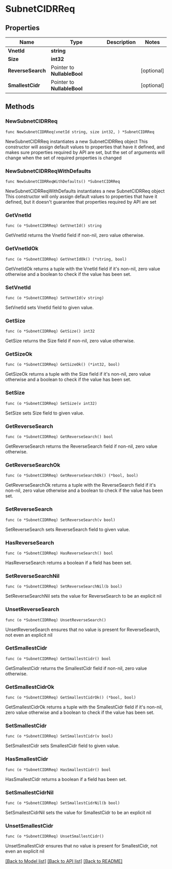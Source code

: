 # SubnetCIDRReq

## Properties

Name | Type | Description | Notes
------------ | ------------- | ------------- | -------------
**VnetId** | **string** |  | 
**Size** | **int32** |  | 
**ReverseSearch** | Pointer to **NullableBool** |  | [optional] 
**SmallestCidr** | Pointer to **NullableBool** |  | [optional] 

## Methods

### NewSubnetCIDRReq

`func NewSubnetCIDRReq(vnetId string, size int32, ) *SubnetCIDRReq`

NewSubnetCIDRReq instantiates a new SubnetCIDRReq object
This constructor will assign default values to properties that have it defined,
and makes sure properties required by API are set, but the set of arguments
will change when the set of required properties is changed

### NewSubnetCIDRReqWithDefaults

`func NewSubnetCIDRReqWithDefaults() *SubnetCIDRReq`

NewSubnetCIDRReqWithDefaults instantiates a new SubnetCIDRReq object
This constructor will only assign default values to properties that have it defined,
but it doesn't guarantee that properties required by API are set

### GetVnetId

`func (o *SubnetCIDRReq) GetVnetId() string`

GetVnetId returns the VnetId field if non-nil, zero value otherwise.

### GetVnetIdOk

`func (o *SubnetCIDRReq) GetVnetIdOk() (*string, bool)`

GetVnetIdOk returns a tuple with the VnetId field if it's non-nil, zero value otherwise
and a boolean to check if the value has been set.

### SetVnetId

`func (o *SubnetCIDRReq) SetVnetId(v string)`

SetVnetId sets VnetId field to given value.


### GetSize

`func (o *SubnetCIDRReq) GetSize() int32`

GetSize returns the Size field if non-nil, zero value otherwise.

### GetSizeOk

`func (o *SubnetCIDRReq) GetSizeOk() (*int32, bool)`

GetSizeOk returns a tuple with the Size field if it's non-nil, zero value otherwise
and a boolean to check if the value has been set.

### SetSize

`func (o *SubnetCIDRReq) SetSize(v int32)`

SetSize sets Size field to given value.


### GetReverseSearch

`func (o *SubnetCIDRReq) GetReverseSearch() bool`

GetReverseSearch returns the ReverseSearch field if non-nil, zero value otherwise.

### GetReverseSearchOk

`func (o *SubnetCIDRReq) GetReverseSearchOk() (*bool, bool)`

GetReverseSearchOk returns a tuple with the ReverseSearch field if it's non-nil, zero value otherwise
and a boolean to check if the value has been set.

### SetReverseSearch

`func (o *SubnetCIDRReq) SetReverseSearch(v bool)`

SetReverseSearch sets ReverseSearch field to given value.

### HasReverseSearch

`func (o *SubnetCIDRReq) HasReverseSearch() bool`

HasReverseSearch returns a boolean if a field has been set.

### SetReverseSearchNil

`func (o *SubnetCIDRReq) SetReverseSearchNil(b bool)`

 SetReverseSearchNil sets the value for ReverseSearch to be an explicit nil

### UnsetReverseSearch
`func (o *SubnetCIDRReq) UnsetReverseSearch()`

UnsetReverseSearch ensures that no value is present for ReverseSearch, not even an explicit nil
### GetSmallestCidr

`func (o *SubnetCIDRReq) GetSmallestCidr() bool`

GetSmallestCidr returns the SmallestCidr field if non-nil, zero value otherwise.

### GetSmallestCidrOk

`func (o *SubnetCIDRReq) GetSmallestCidrOk() (*bool, bool)`

GetSmallestCidrOk returns a tuple with the SmallestCidr field if it's non-nil, zero value otherwise
and a boolean to check if the value has been set.

### SetSmallestCidr

`func (o *SubnetCIDRReq) SetSmallestCidr(v bool)`

SetSmallestCidr sets SmallestCidr field to given value.

### HasSmallestCidr

`func (o *SubnetCIDRReq) HasSmallestCidr() bool`

HasSmallestCidr returns a boolean if a field has been set.

### SetSmallestCidrNil

`func (o *SubnetCIDRReq) SetSmallestCidrNil(b bool)`

 SetSmallestCidrNil sets the value for SmallestCidr to be an explicit nil

### UnsetSmallestCidr
`func (o *SubnetCIDRReq) UnsetSmallestCidr()`

UnsetSmallestCidr ensures that no value is present for SmallestCidr, not even an explicit nil

[[Back to Model list]](../README.md#documentation-for-models) [[Back to API list]](../README.md#documentation-for-api-endpoints) [[Back to README]](../README.md)


